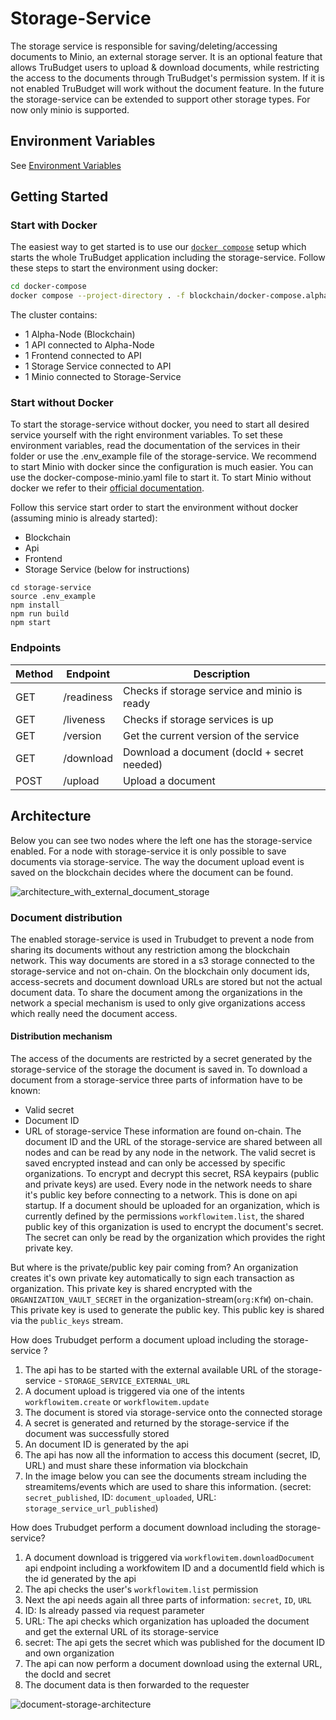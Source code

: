 # Storage-Service

The storage service is responsible for saving/deleting/accessing documents to Minio, an external storage server.
It is an optional feature that allows TruBudget users to upload & download documents, while restricting the access to
the documents through TruBudget's permission system. If it is not enabled TruBudget will work without the document
feature.
In the future the storage-service can be extended to support other storage types. For now only minio is supported.

## Environment Variables

See [Environment Variables](./environment-variables.md)

## Getting Started

### Start with Docker

The easiest way to get started is to use our [`docker compose`](../docker-compose/) setup which starts the
whole TruBudget application including the storage-service.
Follow these steps to start the environment using docker:

```bash
cd docker-compose
docker compose --project-directory . -f blockchain/docker-compose.alphanode.yml -f api/docker-compose.yml -f frontend/docker-compose.yml -f storage-service/docker-compose.yml up
```

The cluster contains:

- 1 Alpha-Node (Blockchain)
- 1 API connected to Alpha-Node
- 1 Frontend connected to API
- 1 Storage Service connected to API
- 1 Minio connected to Storage-Service

### Start without Docker

To start the storage-service without docker, you need to start all desired service yourself with the right environment
variables. To set these environment variables, read the documentation of the services in their folder or use the
.env_example file of the storage-service. We recommend to start Minio with docker since the configuration is much easier.
You can use the docker-compose-minio.yaml file to start it. To start Minio without docker we refer to
their [official documentation](https://docs.min.io/docs/minio-quickstart-guide.html).

Follow this service start order to start the environment without docker (assuming minio is already started):

- Blockchain
- Api
- Frontend
- Storage Service (below for instructions)

```
cd storage-service
source .env_example
npm install
npm run build
npm start
```

### Endpoints

| Method | Endpoint   | Description                                  |
| ------ | ---------- | -------------------------------------------- |
| GET    | /readiness | Checks if storage service and minio is ready |
| GET    | /liveness  | Checks if storage services is up             |
| GET    | /version   | Get the current version of the service       |
| GET    | /download  | Download a document (docId + secret needed)  |
| POST   | /upload    | Upload a document                            |

## Architecture

Below you can see two nodes where the left one has the storage-service enabled. For a node with storage-service it is
only possible to save documents via storage-service.
The way the document upload event is saved on the blockchain decides where the document can be found.

![architecture_with_external_document_storage](./doc/images/architecture_with_external_document_storage.JPG)

### Document distribution

The enabled storage-service is used in Trubudget to prevent a node from sharing its documents without any restriction
among the blockchain network. This way documents are stored in a s3 storage connected to the storage-service and not
on-chain. On the blockchain only document ids, access-secrets and document download URLs are stored but not the actual
document data.
To share the document among the organizations in the network a special mechanism is used to only give organizations
access which really need the document access.

#### Distribution mechanism

The access of the documents are restricted by a secret generated by the storage-service of the storage the document is
saved in. To download a document from a storage-service three parts of information have to be known:

- Valid secret
- Document ID
- URL of storage-service
  These information are found on-chain. The document ID and the URL of the storage-service are shared between all nodes
  and can be read by any node in the network. The valid secret is saved encrypted instead and can only be accessed by
  specific organizations.
  To encrypt and decrypt this secret, RSA keypairs (public and private keys) are used. Every node in the network needs
  to share it's public key before connecting to a network. This is done on api startup.
  If a document should be uploaded for an organization, which is currently defined by the
  permissions `workflowitem.list`, the shared public key of this organization is used to encrypt the document's
  secret. The secret can only be read by the organization which provides the right private key.

But where is the private/public key pair coming from?
An organization creates it's own private key automatically to sign each transaction as organization. This private key is
shared encrypted with the `ORGANIZATION_VAULT_SECRET` in the organization-stream(`org:KfW`) on-chain. This private key
is used to generate the public key. This public key is shared via the `public_keys` stream.

How does Trubudget perform a document upload including the storage-service ?

1. The api has to be started with the external available URL of the storage-service - `STORAGE_SERVICE_EXTERNAL_URL`
1. A document upload is triggered via one of the intents `workflowitem.create` or `workflowitem.update`
1. The document is stored via storage-service onto the connected storage
1. A secret is generated and returned by the storage-service if the document was successfully stored
1. An document ID is generated by the api
1. The api has now all the information to access this document (secret, ID, URL) and must share these information via
   blockchain
1. In the image below you can see the documents stream including the streamitems/events which are used to share this
   information. (secret: `secret_published`, ID: `document_uploaded`, URL: `storage_service_url_published`)

How does Trubudget perform a document download including the storage-service?

1. A document download is triggered via `workflowitem.downloadDocument` api endpoint including a workfowitem ID and a
   documentId field which is the id generated by the api
1. The api checks the user's `workflowitem.list` permission
1. Next the api needs again all three parts of information: `secret`, `ID`, `URL`
1. ID: Is already passed via request parameter
1. URL: The api checks which organization has uploaded the document and get the external URL of its storage-service
1. secret: The api gets the secret which was published for the document ID and own organization
1. The api can now perform a document download using the external URL, the docId and secret
1. The document data is then forwarded to the requester

![document-storage-architecture](./doc/images/document-storage-architecture.png)
